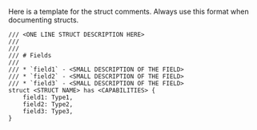 Here is a template for the struct comments. Always use this format when documenting structs.

```move
/// <ONE LINE STRUCT DESCRIPTION HERE>
/// 
/// 
/// # Fields
/// 
/// * `field1` - <SMALL DESCRIPTION OF THE FIELD>
/// * `field2` - <SMALL DESCRIPTION OF THE FIELD>
/// * `field3` - <SMALL DESCRIPTION OF THE FIELD>
struct <STRUCT NAME> has <CAPABILITIES> {
    field1: Type1,
    field2: Type2,
    field3: Type3,
}
```
